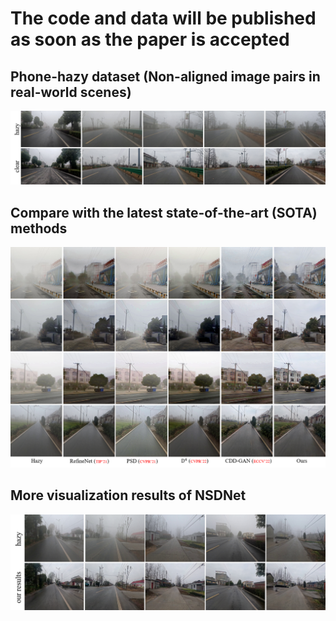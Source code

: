# The code and data will be published as soon as the paper is accepted

## Phone-hazy dataset (Non-aligned image pairs in real-world scenes)
![image](https://github.com/hello2377/NSDNet/blob/main/Figs/Non-aligned_image_pairs.png)

## Compare with the latest state-of-the-art (SOTA) methods
![image](https://github.com/hello2377/NSDNet/blob/main/Figs/Comparison_of_results.png)

## More visualization results of NSDNet
![image](https://github.com/hello2377/NSDNet/blob/main/Figs/More_results.png)

